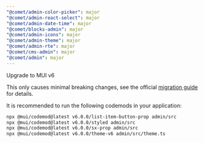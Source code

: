 ```yaml
---
"@comet/admin-color-picker": major
"@comet/admin-react-select": major
"@comet/admin-date-time": major
"@comet/blocks-admin": major
"@comet/admin-icons": major
"@comet/admin-theme": major
"@comet/admin-rte": major
"@comet/cms-admin": major
"@comet/admin": major
---
```


Upgrade to MUI v6

This only causes minimal breaking changes, see the official [migration guide](https://mui.com/material-ui/migration/upgrade-to-v6/) for details.

It is recommended to run the following codemods in your application:

```sh
npx @mui/codemod@latest v6.0.0/list-item-button-prop admin/src
npx @mui/codemod@latest v6.0.0/styled admin/src
npx @mui/codemod@latest v6.0.0/sx-prop admin/src
npx @mui/codemod@latest v6.0.0/theme-v6 admin/src/theme.ts
```
